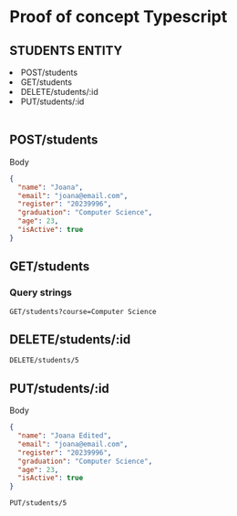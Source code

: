 # Proof of concept Typescript

## STUDENTS ENTITY

<li>POST/students</li>
<li>GET/students</li>
<li>DELETE/students/:id</li>
<li>PUT/students/:id</li>
<br/>

## POST/students

Body
```json
{
  "name": "Joana",
  "email": "joana@email.com",
  "register": "20239996",
  "graduation": "Computer Science",
  "age": 23,
  "isActive": true
}
```
## GET/students

### Query strings
    GET/students?course=Computer Science

## DELETE/students/:id

    DELETE/students/5

## PUT/students/:id

Body
```json
{
  "name": "Joana Edited",
  "email": "joana@email.com",
  "register": "20239996",
  "graduation": "Computer Science",
  "age": 23,
  "isActive": true
}
```

    PUT/students/5
